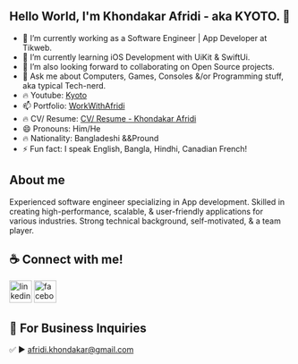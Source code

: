 ## Hello World, I'm Khondakar Afridi - aka KYOTO. 👋

- 🔭 I’m currently working as a Software Engineer | App Developer at Tikweb.
- 🌱 I’m currently learning iOS Development with UiKit & SwiftUi.
- 🤔 I’m also looking forward to collaborating on Open Source projects.
- 💬 Ask me about Computers, Games, Consoles &/or Programming stuff, aka typical Tech-nerd.
- 🔥 Youtube: [Kyoto](https://www.youtube.com/KyotoCodes)
- 📫 Portfolio: [WorkWithAfridi](https://sites.google.com/view/workwithafridi)
- 🔥 CV/ Resume: [CV/ Resume - Khondakar Afridi](https://drive.google.com/file/d/1TJ4lBka7qhvwhT3x0qmJv2T4kpbVdPo8/view?usp=sharing)
- 😄 Pronouns: Him/He
- 🔥 Nationality: Bangladeshi &&Pround
- ⚡ Fun fact: I speak English, Bangla, Hindhi, Canadian French!

## About me

Experienced software engineer specializing in App development. Skilled in creating high-performance, scalable, & user-friendly applications for various industries. Strong technical background, self-motivated, & a team player. 

## ☕ Connect with me!

 [<img src='https://camo.githubusercontent.com/a80d00f23720d0bc9f55481cfcd77ab79e141606829cf16ec43f8cacc7741e46/68747470733a2f2f696d672e736869656c64732e696f2f62616467652f4c696e6b6564496e2d3030373742353f7374796c653d666f722d7468652d6261646765266c6f676f3d6c696e6b6564696e266c6f676f436f6c6f723d7768697465' alt='linkedin' height='40'>](https://www.linkedin.com/in/khondakarafridi)  [<img src='https://camo.githubusercontent.com/2d1ffa69dd491ebeca01b2098cf8233dd09950ff5895abccd5b455ca442abc59/68747470733a2f2f696d672e736869656c64732e696f2f62616467652f46616365626f6f6b2d3138373746323f7374796c653d666f722d7468652d6261646765266c6f676f3d66616365626f6f6b266c6f676f436f6c6f723d7768697465' alt='facebook' height='40'>](https://www.facebook.com/WorkWithAfridi)

## 📧 For Business Inquiries 

✅  ► afridi.khondakar@gmail.com

[website]: https://sites.google.com/view/workwithafridi
[twitter]: https://twitter.com/KyotoBytes
[youtube]: https://www.youtube.com/c/kyotobytes
[instagram]: https://www.instagram.com/llkyoto/
[linkedin]: https://www.linkedin.com/in/khondakarafridi/
[facebook]: https://www.facebook.com/WorkWithAfridi/
